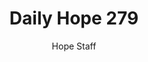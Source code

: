 ---
image: /assets/img/daily-hope-default-artwork.png
title: Daily Hope 279
number: 279
categories:
  - Daily Hope
author: Hope Staff
notes: Daily Hope 279
embed: >-
  <iframe src="https://open.spotify.com/embed/episode/78BVuEWtvTwhJOIVAg9bSe?utm_source=generator" width="400px" height="102px" frameborder=“0" scrolling=“no”></iframe>
---